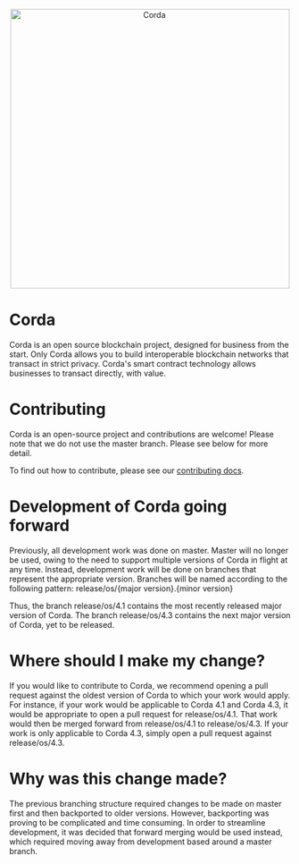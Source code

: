 <p align="center">
  <img src="https://www.corda.net/wp-content/uploads/2016/11/fg005_corda_b.png" alt="Corda" width="500">
</p>

# Corda

Corda is an open source blockchain project, designed for business from the start. Only Corda allows you to build interoperable blockchain networks that transact in strict privacy. Corda's smart contract technology allows businesses to transact directly, with value.

# Contributing

Corda is an open-source project and contributions are welcome! Please note that we do not use the master branch. Please see below for more detail.

To find out how to contribute, please see our [contributing docs](https://docs.corda.net/head/contributing-index.html).

# Development of Corda going forward 
 
Previously, all development work was done on master. Master will no longer be used, owing to the need to support multiple versions of Corda in flight at any time. Instead, development work will be done on branches that represent the appropriate version. Branches will be named according to the following pattern:
release/os/{major version}.{minor version}
 
Thus, the branch release/os/4.1 contains the most recently released major version of Corda. The branch release/os/4.3 contains the next major version of Corda, yet to be released.
 
# Where should I make my change?
 
If you would like to contribute to Corda, we recommend opening a pull request against the oldest version of Corda to which your work would apply. For instance, if your work would be applicable to Corda 4.1 and Corda 4.3, it would be appropriate to open a pull request for release/os/4.1. That work would then be merged forward from release/os/4.1 to release/os/4.3. If your work is only applicable to Corda 4.3, simply open a pull request against release/os/4.3.
 
# Why was this change made?
 
The previous branching structure required changes to be made on master first and then backported to older versions. However, backporting was proving to be complicated and time consuming. In order to streamline development, it was decided that forward merging would be used instead, which required moving away from development based around a master branch.
